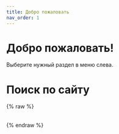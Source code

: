 ```yaml
---
title: Добро пожаловать
nav_order: 1
---
```


# Добро пожаловать!

Выберите нужный раздел в меню слева.

# Поиск по сайту
{% raw %}
<div id="search"></div>
<link href="https://unpkg.com/pagefind/pagefind-ui.css" rel="stylesheet">
<script src="https://unpkg.com/pagefind/pagefind-ui.js"></script>

<script>
  window.addEventListener('DOMContentLoaded', (event) => {
    new PagefindUI({
      element: "#search",
      showImages: false,
      resetStyles: false,
      translations: {
        placeholder: "Искать...",
        button: "Поиск",
        noResults: "Ничего не найдено",
        result: {
          result: "результат",
          results: "результатов"
        }
      }
    });
  });
</script>

<style>
  #search {
    margin-top: 2rem;
    margin-bottom: 2rem;
  }
  .pagefind-ui__search-input {
    width: 100%;
    max-width: 500px;
    padding: 0.5rem;
    font-size: 1rem;
    border-radius: 8px;
    border: 1px solid #ccc;
  }
  .pagefind-ui__result {
    margin-top: 1rem;
    padding: 1rem;
    border-radius: 8px;
    border: 1px solid #eee;
    background: #f9f9f9;
  }
</style>
{% endraw %}